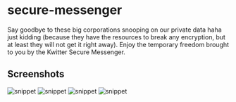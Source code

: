 # secure-messenger
Say goodbye to these big corporations snooping on our private data haha just kidding (because they have the resources to break any encryption, but at least they will not get it right away). Enjoy the temporary freedom brought to you by the Kwitter Secure Messenger.    

## Screenshots
![snippet](/snippet/1.PNG)
![snippet](/snippet/2.PNG)
![snippet](/snippet/3.PNG)
![snippet](/snippet/4.PNG)
